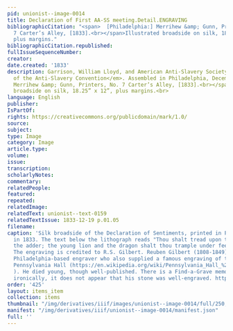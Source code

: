 ```yaml
---
pid: unionist--image-0014
title: Declaration of First AA-SS meeting.Detail.ENGRAVING
bibliographicCitation: "<span>  [Philadelphia:] Merrihew &amp; Gunn, Printers, No.
  7 Carter’s Alley, [1833].<br></span>Illustrated broadside on silk, 18.25” x 12”,
  plus margins."
bibliographicCitation.republished: 
fullIssueSequenceNumber: 
creator: 
date.created: '1833'
description: Garrison, William Lloyd, and American Anti-Slavery Society. <em>Declaration
  of the Anti-Slavery Convention</em>. Assembled in Philadelphia, December 4, 1833.<span>  [Philadelphia:]
  Merrihew &amp; Gunn, Printers, No. 7 Carter’s Alley, [1833].<br></span>Illustrated
  broadside on silk, 18.25” x 12”, plus margins.<br>
language: English
publisher: 
IsPartOf: 
rights: https://creativecommons.org/publicdomain/mark/1.0/
source: 
subject: 
type: Image
category: Image
article.type: 
volume: 
issue: 
transcription: 
scholarlyNotes: 
commentary: 
relatedPeople: 
featured: 
repeated: 
relatedImage: 
relatedText: unionist--text-0159
relatedTextIssue: 1833-12-19 p.01.05
filename: 
caption: 'Silk broadside of the Declaration of Sentiments, printed in Philadelphia
  in 1833. The text below the lithograph reads "Thou shalt tread upon the lion and
  the adder; the young lion and the dragon shalt thou trample under feet" (Psalm 91:13).
  The engraving is credited to R.S. Gilbert. Reuben Gilbert (1808-1849) was an important
  Philadelphia-based engraver who also supplied a famous engraving of the ruins of
  Pennsylvania Hall (https://en.wikipedia.org/wiki/Pennsylvania_Hall_%28Philadelphia%29#/media/File:Pennsylvania_Hall_after_fire.jpg
  ). He died young, though well-published. There is a Find-a-Grave memorial for him;
  ironically, it does not appear that his stone was well-engraved. https://www.findagrave.com/memorial/104231115/reuben-s-gilbert?_gl=1*effs81*_ga*MTUyMjQxNDg5NS4xNjU5NTYyOTE2*_ga_4QT8FMEX30*NDI0Njk2OGEtZmM3ZS00YjkyLWI1YzItMWY0MzM5ZGU3N2ZkLjcuMS4xNjc5MDAxNjA3LjMyLjAuMA. '
order: '425'
layout: items_item
collection: items
thumbnail: "/img/derivatives/iiif/images/unionist--image-0014/full/250,/0/default.jpg"
manifest: "/img/derivatives/iiif/unionist--image-0014/manifest.json"
full: ''
---
```

